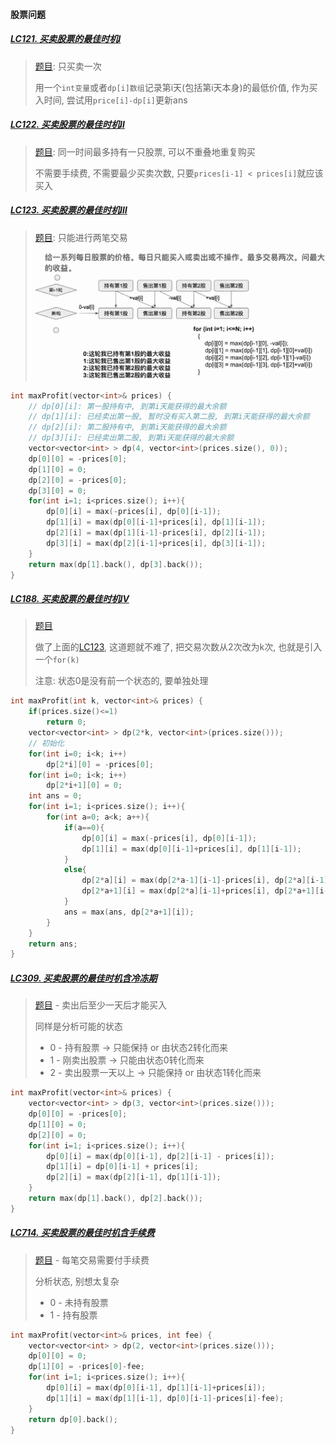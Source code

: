 #### 股票问题

##### [LC121. 买卖股票的最佳时机Ⅰ](/workspace/121.%E4%B9%B0%E5%8D%96%E8%82%A1%E7%A5%A8%E7%9A%84%E6%9C%80%E4%BD%B3%E6%97%B6%E6%9C%BA.cpp)

> [题目](https://leetcode.cn/problems/best-time-to-buy-and-sell-stock/): 只买卖一次
> 
> 用一个`int变量`或者`dp[i]数组`记录第i天(包括第i天本身)的最低价值, 作为买入时间, 尝试用`price[i]-dp[i]`更新ans


##### [LC122. 买卖股票的最佳时机Ⅱ](/workspace/122.%E4%B9%B0%E5%8D%96%E8%82%A1%E7%A5%A8%E7%9A%84%E6%9C%80%E4%BD%B3%E6%97%B6%E6%9C%BA-ii.cpp)

> [题目](https://leetcode.cn/problems/best-time-to-buy-and-sell-stock-ii): 同一时间最多持有一只股票, 可以不重叠地重复购买
> 
> 不需要手续费, 不需要最少买卖次数, 只要`prices[i-1] < prices[i]`就应该买入


##### [LC123. 买卖股票的最佳时机Ⅲ](/workspace/123.%E4%B9%B0%E5%8D%96%E8%82%A1%E7%A5%A8%E7%9A%84%E6%9C%80%E4%BD%B3%E6%97%B6%E6%9C%BA-iii.cpp)

> [题目](https://leetcode.cn/problems/best-time-to-buy-and-sell-stock-iii/): 只能进行两笔交易
> 
> ![LC123](/appendix/LC123.png)

```CPP
int maxProfit(vector<int>& prices) {
    // dp[0][i]: 第一股持有中, 到第i天能获得的最大余额
    // dp[1][i]: 已经卖出第一股, 暂时没有买入第二股, 到第i天能获得的最大余额
    // dp[2][i]: 第二股持有中, 到第i天能获得的最大余额
    // dp[3][i]: 已经卖出第二股, 到第i天能获得的最大余额
    vector<vector<int> > dp(4, vector<int>(prices.size(), 0));
    dp[0][0] = -prices[0];
    dp[1][0] = 0;
    dp[2][0] = -prices[0];
    dp[3][0] = 0;
    for(int i=1; i<prices.size(); i++){
        dp[0][i] = max(-prices[i], dp[0][i-1]);
        dp[1][i] = max(dp[0][i-1]+prices[i], dp[1][i-1]);
        dp[2][i] = max(dp[1][i-1]-prices[i], dp[2][i-1]);
        dp[3][i] = max(dp[2][i-1]+prices[i], dp[3][i-1]);
    }
    return max(dp[1].back(), dp[3].back());
}
```


##### [LC188. 买卖股票的最佳时机Ⅳ](/workspace/188.%E4%B9%B0%E5%8D%96%E8%82%A1%E7%A5%A8%E7%9A%84%E6%9C%80%E4%BD%B3%E6%97%B6%E6%9C%BA-iv.cpp)

> [题目](https://leetcode.cn/problems/best-time-to-buy-and-sell-stock-iv/)
> 
> 做了上面的[LC123](/workspace/123.%E4%B9%B0%E5%8D%96%E8%82%A1%E7%A5%A8%E7%9A%84%E6%9C%80%E4%BD%B3%E6%97%B6%E6%9C%BA-iii.cpp), 这道题就不难了, 把交易次数从2次改为k次, 也就是引入一个`for(k)`
>
> 注意: 状态0是没有前一个状态的, 要单独处理

```CPP
int maxProfit(int k, vector<int>& prices) {
    if(prices.size()<=1)
        return 0;
    vector<vector<int> > dp(2*k, vector<int>(prices.size()));
    // 初始化
    for(int i=0; i<k; i++)
        dp[2*i][0] = -prices[0];
    for(int i=0; i<k; i++)
        dp[2*i+1][0] = 0;
    int ans = 0;
    for(int i=1; i<prices.size(); i++){
        for(int a=0; a<k; a++){
            if(a==0){
                dp[0][i] = max(-prices[i], dp[0][i-1]);
                dp[1][i] = max(dp[0][i-1]+prices[i], dp[1][i-1]);
            }
            else{
                dp[2*a][i] = max(dp[2*a-1][i-1]-prices[i], dp[2*a][i-1]);
                dp[2*a+1][i] = max(dp[2*a][i-1]+prices[i], dp[2*a+1][i-1]);
            }
            ans = max(ans, dp[2*a+1][i]);
        }
    }
    return ans;
}
```


##### [LC309. 买卖股票的最佳时机含冷冻期](/workspace/309.%E6%9C%80%E4%BD%B3%E4%B9%B0%E5%8D%96%E8%82%A1%E7%A5%A8%E6%97%B6%E6%9C%BA%E5%90%AB%E5%86%B7%E5%86%BB%E6%9C%9F.cpp)

> [题目](https://leetcode.cn/problems/best-time-to-buy-and-sell-stock-with-cooldown) - 卖出后至少一天后才能买入
> 
> 同样是分析可能的状态
> - 0 - 持有股票 -> 只能保持 or 由状态2转化而来
> - 1 - 刚卖出股票 -> 只能由状态0转化而来
> - 2 - 卖出股票一天以上 -> 只能保持 or 由状态1转化而来
```CPP
int maxProfit(vector<int>& prices) {
    vector<vector<int> > dp(3, vector<int>(prices.size()));
    dp[0][0] = -prices[0];
    dp[1][0] = 0;
    dp[2][0] = 0;
    for(int i=1; i<prices.size(); i++){
        dp[0][i] = max(dp[0][i-1], dp[2][i-1] - prices[i]);
        dp[1][i] = dp[0][i-1] + prices[i];
        dp[2][i] = max(dp[2][i-1], dp[1][i-1]);
    }
    return max(dp[1].back(), dp[2].back());
}
```

##### [LC714. 买卖股票的最佳时机含手续费](/workspace/714.%E4%B9%B0%E5%8D%96%E8%82%A1%E7%A5%A8%E7%9A%84%E6%9C%80%E4%BD%B3%E6%97%B6%E6%9C%BA%E5%90%AB%E6%89%8B%E7%BB%AD%E8%B4%B9.cpp)

> [题目](https://leetcode.cn/problems/best-time-to-buy-and-sell-stock-with-transaction-fee) - 每笔交易需要付手续费
>
> 分析状态, 别想太复杂
> - 0 - 未持有股票
> - 1 - 持有股票

```CPP
int maxProfit(vector<int>& prices, int fee) {
    vector<vector<int> > dp(2, vector<int>(prices.size()));
    dp[0][0] = 0;
    dp[1][0] = -prices[0]-fee;
    for(int i=1; i<prices.size(); i++){
        dp[0][i] = max(dp[0][i-1], dp[1][i-1]+prices[i]);
        dp[1][i] = max(dp[1][i-1], dp[0][i-1]-prices[i]-fee);
    }
    return dp[0].back();
}
```